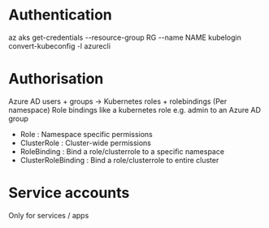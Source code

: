 # Authentication
az aks get-credentials --resource-group RG --name NAME
kubelogin convert-kubeconfig -l azurecli

# Authorisation
Azure AD users + groups -> Kubernetes roles + rolebindings (Per namespace)
Role bindings like a kubernetes role e.g. admin to an Azure AD group
- Role : Namespace specific permissions
- ClusterRole : Cluster-wide permissions
- RoleBinding : Bind a role/clusterrole to a specific namespace
- ClusterRoleBinding : Bind a role/clusterrole to entire cluster


# Service accounts
Only for services / apps